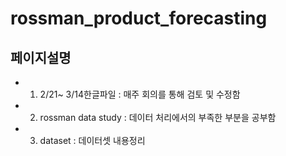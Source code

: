 # rossman_product_forecasting
## 페이지설명
- 1. 2/21~ 3/14한글파일 : 매주 회의를 통해 검토 및 수정함
- 2. rossman data study : 데이터 처리에서의 부족한 부분을 공부함 
- 3. dataset : 데이터셋 내용정리

